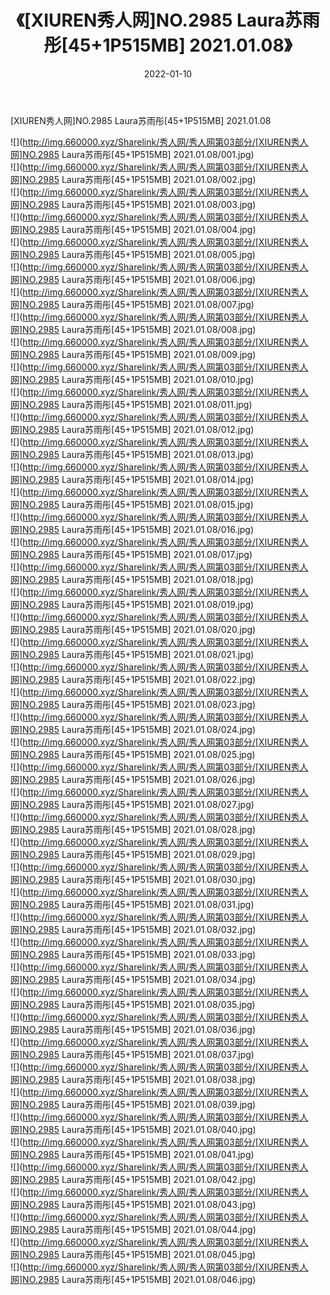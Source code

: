 ﻿---
layout: post
title:  《[XIUREN秀人网]NO.2985 Laura苏雨彤[45+1P515MB] 2021.01.08》
date:   2022-01-10
img: http://img.660000.xyz/Sharelink/秀人网/秀人网第03部分/[XIUREN秀人网]NO.2985 Laura苏雨彤[45+1P515MB] 2021.01.08/000.jpg
categories: [美女, 清纯, 唯美]
---

[XIUREN秀人网]NO.2985 Laura苏雨彤[45+1P515MB] 2021.01.08

 ![](http://img.660000.xyz/Sharelink/秀人网/秀人网第03部分/[XIUREN秀人网]NO.2985 Laura苏雨彤[45+1P515MB] 2021.01.08/001.jpg) <br>![](http://img.660000.xyz/Sharelink/秀人网/秀人网第03部分/[XIUREN秀人网]NO.2985 Laura苏雨彤[45+1P515MB] 2021.01.08/002.jpg) <br>![](http://img.660000.xyz/Sharelink/秀人网/秀人网第03部分/[XIUREN秀人网]NO.2985 Laura苏雨彤[45+1P515MB] 2021.01.08/003.jpg) <br>![](http://img.660000.xyz/Sharelink/秀人网/秀人网第03部分/[XIUREN秀人网]NO.2985 Laura苏雨彤[45+1P515MB] 2021.01.08/004.jpg) <br>![](http://img.660000.xyz/Sharelink/秀人网/秀人网第03部分/[XIUREN秀人网]NO.2985 Laura苏雨彤[45+1P515MB] 2021.01.08/005.jpg) <br>![](http://img.660000.xyz/Sharelink/秀人网/秀人网第03部分/[XIUREN秀人网]NO.2985 Laura苏雨彤[45+1P515MB] 2021.01.08/006.jpg) <br>![](http://img.660000.xyz/Sharelink/秀人网/秀人网第03部分/[XIUREN秀人网]NO.2985 Laura苏雨彤[45+1P515MB] 2021.01.08/007.jpg) <br>![](http://img.660000.xyz/Sharelink/秀人网/秀人网第03部分/[XIUREN秀人网]NO.2985 Laura苏雨彤[45+1P515MB] 2021.01.08/008.jpg) <br>![](http://img.660000.xyz/Sharelink/秀人网/秀人网第03部分/[XIUREN秀人网]NO.2985 Laura苏雨彤[45+1P515MB] 2021.01.08/009.jpg) <br>![](http://img.660000.xyz/Sharelink/秀人网/秀人网第03部分/[XIUREN秀人网]NO.2985 Laura苏雨彤[45+1P515MB] 2021.01.08/010.jpg) <br>![](http://img.660000.xyz/Sharelink/秀人网/秀人网第03部分/[XIUREN秀人网]NO.2985 Laura苏雨彤[45+1P515MB] 2021.01.08/011.jpg) <br>![](http://img.660000.xyz/Sharelink/秀人网/秀人网第03部分/[XIUREN秀人网]NO.2985 Laura苏雨彤[45+1P515MB] 2021.01.08/012.jpg) <br>![](http://img.660000.xyz/Sharelink/秀人网/秀人网第03部分/[XIUREN秀人网]NO.2985 Laura苏雨彤[45+1P515MB] 2021.01.08/013.jpg) <br>![](http://img.660000.xyz/Sharelink/秀人网/秀人网第03部分/[XIUREN秀人网]NO.2985 Laura苏雨彤[45+1P515MB] 2021.01.08/014.jpg) <br>![](http://img.660000.xyz/Sharelink/秀人网/秀人网第03部分/[XIUREN秀人网]NO.2985 Laura苏雨彤[45+1P515MB] 2021.01.08/015.jpg) <br>![](http://img.660000.xyz/Sharelink/秀人网/秀人网第03部分/[XIUREN秀人网]NO.2985 Laura苏雨彤[45+1P515MB] 2021.01.08/016.jpg) <br>![](http://img.660000.xyz/Sharelink/秀人网/秀人网第03部分/[XIUREN秀人网]NO.2985 Laura苏雨彤[45+1P515MB] 2021.01.08/017.jpg) <br>![](http://img.660000.xyz/Sharelink/秀人网/秀人网第03部分/[XIUREN秀人网]NO.2985 Laura苏雨彤[45+1P515MB] 2021.01.08/018.jpg) <br>![](http://img.660000.xyz/Sharelink/秀人网/秀人网第03部分/[XIUREN秀人网]NO.2985 Laura苏雨彤[45+1P515MB] 2021.01.08/019.jpg) <br>![](http://img.660000.xyz/Sharelink/秀人网/秀人网第03部分/[XIUREN秀人网]NO.2985 Laura苏雨彤[45+1P515MB] 2021.01.08/020.jpg) <br>![](http://img.660000.xyz/Sharelink/秀人网/秀人网第03部分/[XIUREN秀人网]NO.2985 Laura苏雨彤[45+1P515MB] 2021.01.08/021.jpg) <br>![](http://img.660000.xyz/Sharelink/秀人网/秀人网第03部分/[XIUREN秀人网]NO.2985 Laura苏雨彤[45+1P515MB] 2021.01.08/022.jpg) <br>![](http://img.660000.xyz/Sharelink/秀人网/秀人网第03部分/[XIUREN秀人网]NO.2985 Laura苏雨彤[45+1P515MB] 2021.01.08/023.jpg) <br>![](http://img.660000.xyz/Sharelink/秀人网/秀人网第03部分/[XIUREN秀人网]NO.2985 Laura苏雨彤[45+1P515MB] 2021.01.08/024.jpg) <br>![](http://img.660000.xyz/Sharelink/秀人网/秀人网第03部分/[XIUREN秀人网]NO.2985 Laura苏雨彤[45+1P515MB] 2021.01.08/025.jpg) <br>![](http://img.660000.xyz/Sharelink/秀人网/秀人网第03部分/[XIUREN秀人网]NO.2985 Laura苏雨彤[45+1P515MB] 2021.01.08/026.jpg) <br>![](http://img.660000.xyz/Sharelink/秀人网/秀人网第03部分/[XIUREN秀人网]NO.2985 Laura苏雨彤[45+1P515MB] 2021.01.08/027.jpg) <br>![](http://img.660000.xyz/Sharelink/秀人网/秀人网第03部分/[XIUREN秀人网]NO.2985 Laura苏雨彤[45+1P515MB] 2021.01.08/028.jpg) <br>![](http://img.660000.xyz/Sharelink/秀人网/秀人网第03部分/[XIUREN秀人网]NO.2985 Laura苏雨彤[45+1P515MB] 2021.01.08/029.jpg) <br>![](http://img.660000.xyz/Sharelink/秀人网/秀人网第03部分/[XIUREN秀人网]NO.2985 Laura苏雨彤[45+1P515MB] 2021.01.08/030.jpg) <br>![](http://img.660000.xyz/Sharelink/秀人网/秀人网第03部分/[XIUREN秀人网]NO.2985 Laura苏雨彤[45+1P515MB] 2021.01.08/031.jpg) <br>![](http://img.660000.xyz/Sharelink/秀人网/秀人网第03部分/[XIUREN秀人网]NO.2985 Laura苏雨彤[45+1P515MB] 2021.01.08/032.jpg) <br>![](http://img.660000.xyz/Sharelink/秀人网/秀人网第03部分/[XIUREN秀人网]NO.2985 Laura苏雨彤[45+1P515MB] 2021.01.08/033.jpg) <br>![](http://img.660000.xyz/Sharelink/秀人网/秀人网第03部分/[XIUREN秀人网]NO.2985 Laura苏雨彤[45+1P515MB] 2021.01.08/034.jpg) <br>![](http://img.660000.xyz/Sharelink/秀人网/秀人网第03部分/[XIUREN秀人网]NO.2985 Laura苏雨彤[45+1P515MB] 2021.01.08/035.jpg) <br>![](http://img.660000.xyz/Sharelink/秀人网/秀人网第03部分/[XIUREN秀人网]NO.2985 Laura苏雨彤[45+1P515MB] 2021.01.08/036.jpg) <br>![](http://img.660000.xyz/Sharelink/秀人网/秀人网第03部分/[XIUREN秀人网]NO.2985 Laura苏雨彤[45+1P515MB] 2021.01.08/037.jpg) <br>![](http://img.660000.xyz/Sharelink/秀人网/秀人网第03部分/[XIUREN秀人网]NO.2985 Laura苏雨彤[45+1P515MB] 2021.01.08/038.jpg) <br>![](http://img.660000.xyz/Sharelink/秀人网/秀人网第03部分/[XIUREN秀人网]NO.2985 Laura苏雨彤[45+1P515MB] 2021.01.08/039.jpg) <br>![](http://img.660000.xyz/Sharelink/秀人网/秀人网第03部分/[XIUREN秀人网]NO.2985 Laura苏雨彤[45+1P515MB] 2021.01.08/040.jpg) <br>![](http://img.660000.xyz/Sharelink/秀人网/秀人网第03部分/[XIUREN秀人网]NO.2985 Laura苏雨彤[45+1P515MB] 2021.01.08/041.jpg) <br>![](http://img.660000.xyz/Sharelink/秀人网/秀人网第03部分/[XIUREN秀人网]NO.2985 Laura苏雨彤[45+1P515MB] 2021.01.08/042.jpg) <br>![](http://img.660000.xyz/Sharelink/秀人网/秀人网第03部分/[XIUREN秀人网]NO.2985 Laura苏雨彤[45+1P515MB] 2021.01.08/043.jpg) <br>![](http://img.660000.xyz/Sharelink/秀人网/秀人网第03部分/[XIUREN秀人网]NO.2985 Laura苏雨彤[45+1P515MB] 2021.01.08/044.jpg) <br>![](http://img.660000.xyz/Sharelink/秀人网/秀人网第03部分/[XIUREN秀人网]NO.2985 Laura苏雨彤[45+1P515MB] 2021.01.08/045.jpg) <br>![](http://img.660000.xyz/Sharelink/秀人网/秀人网第03部分/[XIUREN秀人网]NO.2985 Laura苏雨彤[45+1P515MB] 2021.01.08/046.jpg) <br>